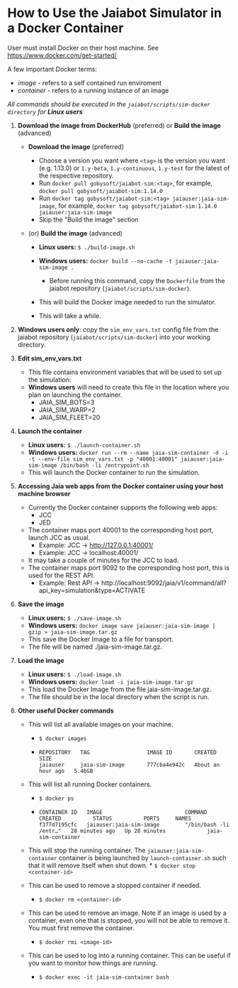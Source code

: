 # How to Use the Jaiabot Simulator in a Docker Container

User must install Docker on their host machine. See https://www.docker.com/get-started/

A few important Docker terms:

- _image_ - refers to a self contained run enviroment
- _container_ - refers to a running instance of an image

_All commands should be executed in the `jaiabot/scripts/sim-docker directory` for **Linux users**_

1. **Download the image from DockerHub** (preferred) or **Build the image** (advanced)
    - **Download the image** (preferred)
       - Choose a version you want where `<tag>` is the version you want (e.g. 1.13.0) or `1.y-beta`, `1.y-continuous`, `1.y-test` for the latest of the respective repository. 
       - Run `docker pull gobysoft/jaiabot-sim:<tag>`, for example,  `docker pull gobysoft/jaiabot-sim:1.14.0`
       - Run `docker tag gobysoft/jaiabot-sim:<tag> jaiauser:jaia-sim-image`,  for example,  `docker tag gobysoft/jaiabot-sim:1.14.0 jaiauser:jaia-sim-image`
       - Skip the "Build the image" section
    - (or) **Build the image**  (advanced)
    
        - **Linux users:** `$ ./build-image.sh`
        - **Windows users:** `docker build --no-cache -t jaiauser:jaia-sim-image .`
          - Before running this command, copy the `Dockerfile` from the jaiabot repository (`jaiabot/scripts/sim-docker`).

        - This will build the Docker image needed to run the simulator.
        - This will take a while.

2. **Windows users only**:  copy the `sim_env_vars.txt` config file from the jaiabot repository (`jaiabot/scripts/sim-docker`) into your working directory.

2.  **Edit sim_env_vars.txt**
    
    - This file contains environment variables that will be used to set up the simulation:
    - **Windows users** will need to create this file in the location where you plan on launching the container.
      - JAIA_SIM_BOTS=3
      - JAIA_SIM_WARP=2
      - JAIA_SIM_FLEET=20

3.  **Launch the container**
    
    - **Linux users:** `$ ./launch-container.sh`
    - **Windows users:** `docker run --rm --name jaia-sim-container -d -i -t --env-file sim_env_vars.txt -p "40001:40001" jaiauser:jaia-sim-image /bin/bash -li /entrypoint.sh`
    - This will launch the Docker container to run the simulation.

4.  **Accessing Jaia web apps from the Docker container using your host machine browser**

    - Currently the Docker container supports the following web apps:
      - JCC
      - JED
    - The container maps port 40001 to the corresponding host port, launch JCC as usual.
      - Example: JCC -> http://127.0.0.1:40001/
      - Example: JCC -> localhost:40001/
    - It may take a couple of minutes for the JCC to load.
    - The container maps port 9092 to the corresponding host port, this is used for the REST API.
      - Example: Rest API -> http://localhost:9092/jaia/v1/command/all?api_key=simulation&type=ACTIVATE

5.  **Save the image**

    - **Linux users:** `$ ./save-image.sh`
    - **Windows users:** `docker image save jaiauser:jaia-sim-image | gzip > jaia-sim-image.tar.gz`
    - This save the Docker Image to a file for transport.
    - The file will be named ./jaia-sim-image.tar.gz.

6.  **Load the image**

    - **Linux users:** `$ ./load-image.sh`
    - **Windows users:** `docker load -i jaia-sim-image.tar.gz`
    - This load the Docker Image from the file jaia-sim-image.tar.gz.
    - The file should be in the local directory when the script is run.

7.  **Other useful Docker commands**

    - This will list all available images on your machine.
      - `$ docker images`
      - ```
        REPOSITORY   TAG                  IMAGE ID       CREATED             SIZE
        jaiauser     jaia-sim-image       777cba4e942c   About an hour ago   5.46GB
        ```
    - This will list all running Docker containers.
      - `$ docker ps`
      - ```
        CONTAINER ID   IMAGE                          COMMAND                  CREATED          STATUS          PORTS     NAMES
        f377d7195cfc   jaiauser:jaia-sim-image        "/bin/bash -li /entr…"   28 minutes ago   Up 28 minutes             jaia-sim-container
        ```
    - This will stop the running container. The `jaiauser:jaia-sim-container` container
      is being launched by `launch-container.sh` such that it will remove itself when shut down. \* `$ docker stop <container-id>`

    - This can be used to remove a stopped container if needed.

      - `$ docker rm <container-id>`

    - This can be used to remove an image. Note if an image is used by a container, even one that is stopped, you will not be able to remove it. You must first remove the container.

      - `$ docker rmi <image-id>`

    - This can be used to log into a running container. This can be useful if you want to monitor how things are running.
      - `$ docker exec -it jaia-sim-container bash`
